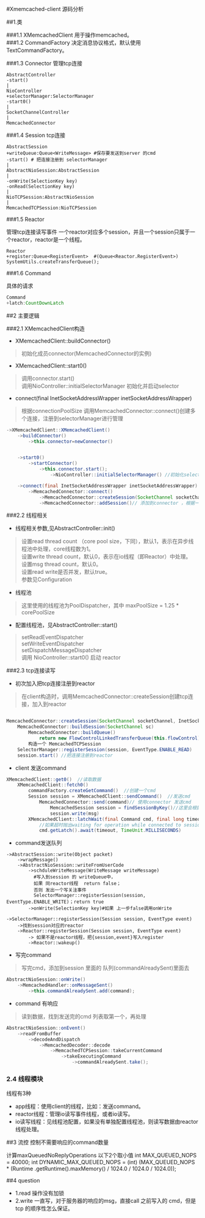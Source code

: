 #Xmemcached-client 源码分析


##1.类

###1.1 XMemcachedClient
用于操作memcached。  
###1.2 CommandFactory
决定消息协议格式，默认使用TextCommandFactory。  

###1.3 Connector
管理tcp连接  

```
AbstractController  
-start()  
|  
NioController  
+selectorManager:SelectorManager  
-start0()  
|  
SocketChannelController  
|  
MemcachedConnector  
```

###1.4 Session 
tcp连接

```
AbstractSession  
+writeQueue:Queue<WriteMessage> #保存要发送到server 的cmd  
-start() # 把连接注册到 selectorManager  
|  
AbstractNioSession:AbstractSession  
|  
-onWrite(SelectionKey key)  
-onRead(SelectionKey key)  
|  
NioTCPSession:AbstractNioSession  
|  
MemcachedTCPSession:NioTCPSession  
```


###1.5  Reactor

管理tcp连接读写事件
一个reactor对应多个session，并且一个session只属于一个reactor，reactor是一个线程。
```
Reactor
+register:Queue<RegisterEvent>  #(Queue<Reactor.RegisterEvent>) SystemUtils.createTransferQueue();

```
###1.6 Command

具体的请求

```java
Command
+latch:CountDownLatch
```

##2 主要逻辑


###2.1 XMemcachedClient构造

*   XMemcachedClient::buildConnector()  
>初始化成员connector(MemcachedConnector的实例)

*   XMemcachedClient::start0()  
>调用connector.start()  
调用NioController::initialSelectorManager 初始化并启动selector

*   connect(final InetSocketAddressWrapper inetSocketAddressWrapper)  
>根据connectionPoolSize 调用MemcachedConnector::connect()创建多个连接，注册到selectorManager进行管理


```java
->XMemcachedClient::XMemcachedClient()
    ->buildConnector()
        ->this.connector=newConnector()


    ->start0()
        ->startConnector()
            ->this.connector.start();
                ->NioController::initialSelectorManager() //初始化selector

    ->connect(final InetSocketAddressWrapper inetSocketAddressWrapper)
        ->MemcachedConnector::connect()
            ->MemcachedConnector::createSession(SocketChannel socketChannel, InetSocketAddressWrapper wrapper)
            ->MemcachedConnector::addSession()// 添加到connector ，根据一致性hash或者其他算法构造某种数据结构，便于根据key进行选择

```


###2.2 线程相关


*  线程相关参数,见AbstractController::init()  
>设置read thread count （core pool size，下同），默认1，表示在异步线程池中处理，core线程数为1。  
>设置write thread count，默认0，表示在io线程（即Reactor）中处理。  
>设置msg thread count，默认0。  
>设置read write是否并发，默认true。  
>参数见Configuration 

*   线程池
>这里使用的线程池为PoolDispatcher，其中 maxPoolSize = 1.25 * corePoolSize

*   配置线程池，见AbstractController::start()  
>setReadEventDispatcher  
>setWriteEventDispatcher  
>setDispatchMessageDispatcher  
>调用 NioController::start0() 启动 reactor  


###2.3 tcp连接读写

*   初次加入把tcp连接注册到reactor    

>在client构造时，调用MemcachedConnector::createSession创建tcp连接，加入到reactor

```java

MemcachedConnector::createSession(SocketChannel socketChannel, InetSocketAddressWrapper wrapper)
    MemcachedConnector::buildSession(SocketChannel sc)
        MemcachedConnector::buildQueue()
            return new FlowControlLinkedTransferQueue(this.flowControl);
        构造一个 MemcachedTCPSession
    SelectorManager::registerSession(session, EventType.ENABLE_READ)
    session.start() //把连接注册到reactor
```

*   client 发送command

```java
XMemcachedClient::get0()  //读取数据
    XMemcachedClient::fetch0() 
        commandFactory.createGetCommand()  //创建一个cmd
        Session session = XMemcachedClient::sendCommand()  //发送cmd
            MemcachedConnector::send(command)// 使用connector 发送cmd
                MemcachedSession session = findSessionByKey()//这里会根据key查找对应的session
                session.write(msg)
        XMemcachedClient::latchWait(final Command cmd, final long timeout, final Session session)//等待server响应
            //如果超时抛出waiting for operation while connected to session异常
            cmd.getLatch().await(timeout, TimeUnit.MILLISECONDS)
```


*   command发送队列

```
->AbstractSession::write(Object packet)
    ->wrapMessage()
    ->AbstractNioSession::writeFromUserCode
        ->schduleWriteMessage(WriteMessage writeMessage)
          #写入到session 的 writeQueue中，
          如果 同reactor线程  return false；
          否则 发出一个写关注事件 
          SelectorManager::registerSession(session, EventType.ENABLE_WRITE)；return true
        ->onWrite(SelectionKey key)#如果 上一步false调用onWrite
```

```
->SelectorManager::registerSession(Session session, EventType event)
    ->找到session对应的reactor
    ->Reactor::registerSession(Session session, EventType event)
        -> 如果不是reactor线程，把{session,event}写入register
        ->Reactor::wakeup()
```

*   写完command   

>写完cmd，添加到session 里面的 队列(commandAlreadySent)里面去

```java
AbstractNioSession::onWrite()
    ->MemcachedHandler::onMessageSent()
        ->this.commandAlreadySent.add(command);
```

*   command 有响应
>读到数据，找到发送完的cmd 列表取第一个，再处理

```java
AbstractNioSession::onEvent()
    ->readFromBuffer
        ->decodeAndDispatch
            ->MemcachedDecoder::decode
                ->MemcachedTCPSession::takeCurrentCommand
                    ->takeExecutingCommand
                        ->commandAlreadySent.take();
```


### 2.4 线程模块

线程有3种 

*   app线程：使用client的线程，比如：发送command。  
*   reactor线程：管理io读写事件线程，或者io读写。   
*   io读写线程：见线程池配置，如果没有单独配置线程池，则读写数据由reactor线程处理。  

##3 流控
控制不需要响应的command数量

计算maxQueuedNoReplyOperations
以下2个取小值
int MAX_QUEUED_NOPS = 40000;
int DYNAMIC_MAX_QUEUED_NOPS = (int) (MAX_QUEUED_NOPS * (Runtime
            .getRuntime().maxMemory() / 1024.0 / 1024.0 / 1024.0));




##4 question
*   1.read  操作没有加锁
*   2.write 一直写，对于服务器的响应的msg，直接call 之前写入的 cmd，但是tcp 的顺序性怎么保证。


